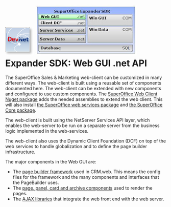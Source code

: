 <properties date="2016-06-24"
SortOrder="1"
/>

![](images/devnet_logo.png) ![](expander-sdk.jpg)
Expander SDK: Web GUI .net API
==============================

The SuperOffice Sales & Marketing web-client can be customized in many different ways. The web-client is built using a reusable set of components documented here. The web-client can be extended with new components and configured to use custom components. The [SuperOffice Web Client Nuget package](https://www.nuget.org/packages/SuperOffice.Crm.Web/) adds the needed assemblies to extend the web client. This will also install [the SuperOffice web services package](https://www.nuget.org/packages/SuperOffice.NetServer.Services/) and [the SuperOffice Core package](https://www.nuget.org/packages/SuperOffice.NetServer.Core/).

The web-client is built using the NetServer Services API layer, which enables the web-server to be run on a separate server from the business logic implemented in the web-services.

The web-client also uses the Dynamic Client Foundation (DCF) on top of the web services to handle globalization and to define the page builder infrastructure.

The major components in the Web GUI are:

* The [page builder framework](Introduction/PageBuilder%20Framework/PageBuilder%20Framework.md) used in CRM.web. This means the config files for the framework and the many components and interfaces that the PageBuilder uses.
* The [page, panel, card and archive components](Developer's%20Guide/PageBuilder%20config%20files/PageBuilder%20config%20files.md) used to render the pages.
* The [AJAX libraries](Developer's%20Guide/Customizing%20CRM.web/Custom%20Ajax%20Methods/Custom%20Ajax%20Methods.md) that integrate the web front end with the web server.
